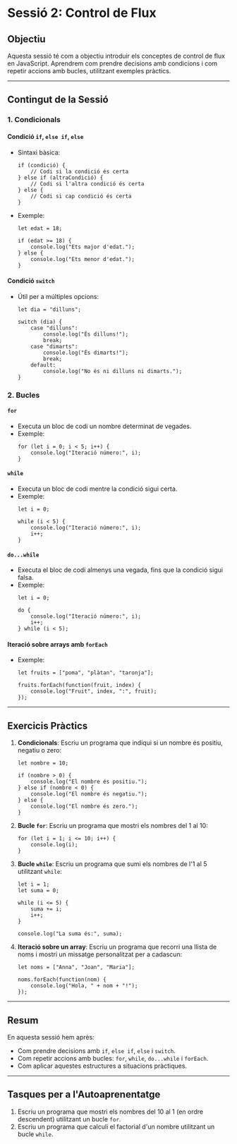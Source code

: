 # Sessió 2: Control de Flux

## Objectiu
Aquesta sessió té com a objectiu introduir els conceptes de control de flux en JavaScript. Aprendrem com prendre decisions amb condicions i com repetir accions amb bucles, utilitzant exemples pràctics.

---

## Contingut de la Sessió

### 1. Condicionals

#### Condició `if`, `else if`, `else`
- Sintaxi bàsica:
  ```
  if (condició) {
      // Codi si la condició és certa
  } else if (altraCondició) {
      // Codi si l'altra condició és certa
  } else {
      // Codi si cap condició és certa
  }
  ```
- Exemple:
  ```
  let edat = 18;

  if (edat >= 18) {
      console.log("Ets major d'edat.");
  } else {
      console.log("Ets menor d'edat.");
  }
  ```

#### Condició `switch`
- Útil per a múltiples opcions:
  ```
  let dia = "dilluns";

  switch (dia) {
      case "dilluns":
          console.log("És dilluns!");
          break;
      case "dimarts":
          console.log("És dimarts!");
          break;
      default:
          console.log("No és ni dilluns ni dimarts.");
  }
  ```

### 2. Bucles

#### `for`
- Executa un bloc de codi un nombre determinat de vegades.
- Exemple:
  ```
  for (let i = 0; i < 5; i++) {
      console.log("Iteració número:", i);
  }
  ```

#### `while`
- Executa un bloc de codi mentre la condició sigui certa.
- Exemple:
  ```
  let i = 0;

  while (i < 5) {
      console.log("Iteració número:", i);
      i++;
  }
  ```

#### `do...while`
- Executa el bloc de codi almenys una vegada, fins que la condició sigui falsa.
- Exemple:
  ```
  let i = 0;

  do {
      console.log("Iteració número:", i);
      i++;
  } while (i < 5);
  ```

#### Iteració sobre arrays amb `forEach`
- Exemple:
  ```
  let fruits = ["poma", "plàtan", "taronja"];

  fruits.forEach(function(fruit, index) {
      console.log("Fruit", index, ":", fruit);
  });
  ```

---

## Exercicis Pràctics

1. **Condicionals**:
   Escriu un programa que indiqui si un nombre és positiu, negatiu o zero:
   ```
   let nombre = 10;

   if (nombre > 0) {
       console.log("El nombre és positiu.");
   } else if (nombre < 0) {
       console.log("El nombre és negatiu.");
   } else {
       console.log("El nombre és zero.");
   }
   ```

2. **Bucle `for`**:
   Escriu un programa que mostri els nombres del 1 al 10:
   ```
   for (let i = 1; i <= 10; i++) {
       console.log(i);
   }
   ```

3. **Bucle `while`**:
   Escriu un programa que sumi els nombres de l'1 al 5 utilitzant `while`:
   ```
   let i = 1;
   let suma = 0;

   while (i <= 5) {
       suma += i;
       i++;
   }

   console.log("La suma és:", suma);
   ```

4. **Iteració sobre un array**:
   Escriu un programa que recorri una llista de noms i mostri un missatge personalitzat per a cadascun:
   ```
   let noms = ["Anna", "Joan", "Maria"];

   noms.forEach(function(nom) {
       console.log("Hola, " + nom + "!");
   });
   ```

---

## Resum
En aquesta sessió hem après:
- Com prendre decisions amb `if`, `else if`, `else` i `switch`.
- Com repetir accions amb bucles: `for`, `while`, `do...while` i `forEach`.
- Com aplicar aquestes estructures a situacions pràctiques.

---

## Tasques per a l'Autoaprenentatge
1. Escriu un programa que mostri els nombres del 10 al 1 (en ordre descendent) utilitzant un bucle `for`.
2. Escriu un programa que calculi el factorial d'un nombre utilitzant un bucle `while`.
